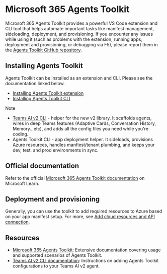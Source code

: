 # Microsoft 365 Agents Toolkit

Microsoft 365 Agents Toolkit provides a powerful VS Code extension and CLI tool that helps automate important tasks like manifest management, sideloading, deployment, and provisioning. If you encounter any issues while using it (such as problems with the extension, running apps, deployment and provisioning, or debugging via F5), please report them in the [Agents Toolkit GitHub repository](https://github.com/OfficeDev/microsoft-365-agents-toolkit).

## Installing Agents Toolkit

Agents Toolkit can be installed as an extension and CLI. Please see the documentation linked below.

- [Installing Agents Toolkit extension](https://learn.microsoft.com/microsoftteams/platform/toolkit/install-teams-toolkit)
- [Installing Agents Toolkit CLI](https://learn.microsoft.com/microsoftteams/platform/toolkit/microsoft-365-agents-toolkit-cli)

> [!NOTE]
> * [Teams AI v2 CLI](../developer-tools/cli) - helper for the new v2 library. It scaffolds agents, wires in deep Teams features (Adaptive Cards, Conversation History, Memory...etc), and adds all the config files you need while you're coding.
> * Agents Toolkit CLI - app deployment helper. It sideloads, provisions Azure resources, handles manfiest/tenant plumbing, and keeps your dev, test, and prod environments in sync.

## Official documentation

Refer to the official [Microsoft 365 Agents Toolkit documentation](https://learn.microsoft.com/microsoft-365/developer/overview-m365-agents-toolkit?toc=%2Fmicrosoftteams%2Fplatform%2Ftoc.json&bc=%2Fmicrosoftteams%2Fplatform%2Fbreadcrumb%2Ftoc.json) on Microsoft Learn.

## Deployment and provisioning

Generally, you can use the toolkit to add required resources to Azure based on your app manifest setup. For more, see [Add cloud resources and API connection](https://learn.microsoft.com/microsoftteams/platform/toolkit/add-resource).

## Resources

- [Microsoft 365 Agents Toolkit](https://learn.microsoft.com/microsoftteams/platform/toolkit/teams-toolkit-fundamentals): Extensive documentation covering usage and supported scenarios of Agents Toolkit.
- [Teams AI v2 CLI documentation](../developer-tools/cli): Instructions on adding Agents Toolkit configurations to your Teams AI v2 agent.
